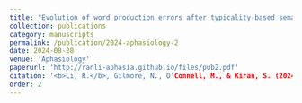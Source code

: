 ```yaml
---
title: "Evolution of word production errors after typicality-based semantic naming treatment in individuals with aphasia"
collection: publications
category: manuscripts
permalink: /publication/2024-aphasiology-2
date: 2024-08-28
venue: 'Aphasiology'
paperurl: 'http://ranli-aphasia.github.io/files/pub2.pdf'
citation: '<b>Li, R.</b>, Gilmore, N., O'Connell, M., & Kiran, S. (2024). Evolution of word production errors after typicality-based semantic naming treatment in individuals with aphasia <i>Aphasiology</i>. 1-26.'
order: 2
---
```

